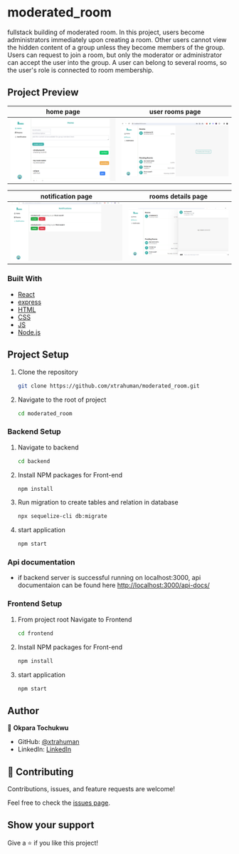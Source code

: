 # moderated_room
fullstack building of moderated room. In this project, users become administrators immediately upon creating a room. Other users cannot view the hidden content of a group unless they become members of the group. Users can request to join a room, but only the moderator or administrator can accept the user into the group. A user can belong to several rooms, so the user's role is connected to room membership.


## Project Preview

 home page                               |  user rooms page
:---------------------------------------:|:---------------------------------------:
![](./img/image.png)                     |  ![](./img/Capture.PNG) 


 notification page                       |  rooms details page
:---------------------------------------:|:---------------------------------------:
![](./img/notification.PNG)              |  ![](./img/Capture1.PNG) 


### Built With

- [React](https://es.reactjs.org/)
- [express]()
- [HTML](https://www.w3schools.com/html/)
- [CSS](https://www.w3schools.com/css/)
- [JS](https://www.javascript.com/)
- [Node.js]()

## Project Setup

1. Clone the repository
   ```sh
   git clone https://github.com/xtrahuman/moderated_room.git
   ```

2. Navigate to the root of project
   ```sh
   cd moderated_room
   ```


### Backend Setup

1. Navigate to backend
   ```sh
   cd backend
   ```

2. Install NPM packages for Front-end
   ```sh
   npm install
   ```

3. Run migration to create tables and relation in database
    ```sh
    npx sequelize-cli db:migrate
   ```

4. start application
   ```sh
   npm start
   ```

### Api documentation

- if backend server is successful running on localhost:3000, api documentaion can be found here [http://localhost:3000/api-docs/](http://localhost:3000/api-docs/)

### Frontend Setup

1. From project root Navigate to Frontend
   ```sh
   cd frontend
   ```

2. Install NPM packages for Front-end
   ```sh
   npm install
   ```

3. start application
   ```sh
   npm start
   ```
## Author

👤 **Okpara Tochukwu**

- GitHub: [@xtrahuman](https://github.com/xtrahuman)
- LinkedIn: [LinkedIn](https://linkedin.com/in/tochukwuokpara)

## 🤝 Contributing

Contributions, issues, and feature requests are welcome!

Feel free to check the [issues page](../../issues/).

## Show your support

Give a ⭐️ if you like this project!
